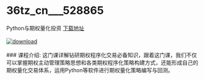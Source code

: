 # 36tz_cn___528865
Python与期权量化投资
[下载地址](http://www.36tz.cn/article/528865 "下载地址")
<br/></br>[![download](http://36tz.cn/muke_img/2019_11_1-92-300x171.png "下载地址")](http://www.36tz.cn/article/528865 "下载地址")
<br/></br>### 课程介绍:
这门课详解钻研期权程序化交易必备知识，跟着这门课，我们不仅可以掌握期权主动管理策略思想和各类期权程序化策略构建方式，还能形成自己的期权量化交易体系，运用Python等软件进行期权量化策略编写与回测。


 

